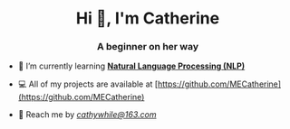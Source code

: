 <h1 align="center">Hi 👋, I'm Catherine</h1>
<h3 align="center">A beginner on her way</h3>


- 🌱 I’m currently learning **[Natural Language Processing (NLP)](https://github.com/MECatherine/NLP-coursera)**

- 💻 All of my projects are available at [https://github.com/MECatherine](https://github.com/MECatherine)

- 💬 Reach me by *cathywhile@163.com*

<!---
MECatherine/MECatherine is a ✨ special ✨ repository because its `README.md` (this file) appears on your GitHub profile.
You can click the Preview link to take a look at your changes.
--->

